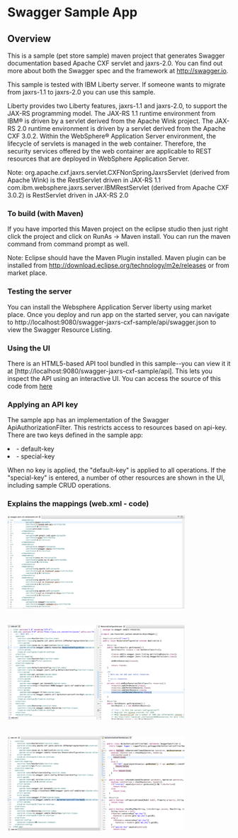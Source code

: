 # Swagger Sample App

## Overview
This is a sample (pet store sample) maven project that generates Swagger documentation based Apache CXF servlet and jaxrs-2.0. You can find out more about both the Swagger spec and the framework at http://swagger.io.

This sample is tested with IBM Liberty server. If someone wants to migrate from jaxrs-1.1 to jaxrs-2.0 you can use this sample. 

Liberty provides two Liberty features, jaxrs-1.1 and jaxrs-2.0, to support the JAX-RS programming model. The JAX-RS 1.1 runtime environment from IBM® is driven by a servlet derived from the Apache Wink project. The JAX-RS 2.0 runtime environment is driven by a servlet derived from the Apache CXF 3.0.2. Within the WebSphere® Application Server environment, the lifecycle of servlets is managed in the web container. Therefore, the security services offered by the web container are applicable to REST resources that are deployed in WebSphere Application Server. 

Note:
org.apache.cxf.jaxrs.servlet.CXFNonSpringJaxrsServlet (derived from Apache Wink) is the RestServlet driven in JAX-RS 1.1
com.ibm.websphere.jaxrs.server.IBMRestServlet (derived from Apache CXF 3.0.2) is RestServlet driven in JAX-RS 2.0



### To build (with Maven)
If you have imported this Maven project on the eclipse studio then just right click the project and click on RunAs -> Maven install. You can run the maven command from command prompt as well.

Note: Eclipse should have the Maven Plugin installed. Maven plugin can be installed from http://download.eclipse.org/technology/m2e/releases or from market place.


### Testing the server
You can install the Websphere Application Server liberty using market place.
Once you deploy and run app on the started server, you can navigate to http://localhost:9080/swagger-jaxrs-cxf-sample/api/swagger.json to view the Swagger Resource Listing.

### Using the UI
There is an HTML5-based API tool bundled in this sample--you can view it it at [http://localhost:9080/swagger-jaxrs-cxf-sample/api]. This lets you inspect the API using an interactive UI.  You can access the source of this code from [here](https://github.com/swagger-api/swagger-ui)

### Applying an API key
The sample app has an implementation of the Swagger ApiAuthorizationFilter.  This restricts access to resources based on api-key.  There are two keys defined in the sample app:

<li>- default-key</li>

<li>- special-key</li>

When no key is applied, the "default-key" is applied to all operations.  If the "special-key" is entered, a number of other resources are shown in the UI, including sample CRUD operations.

### Explains the mappings (web.xml - code)
<p align="left">
  <img src="pic1.png" width="400"/> </br></br></br>
  <img src="pic2.png" width="400"/> </br></br></br>
  <img src="pic3.png" width="400"/> </br></br></br>
</p>
